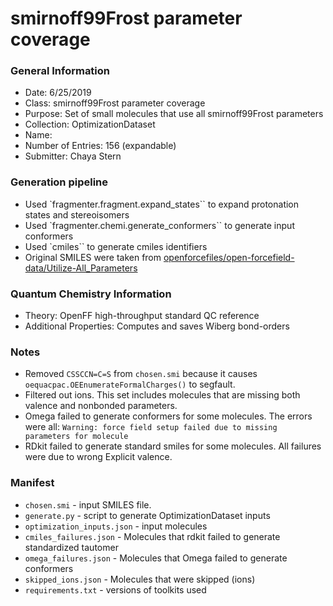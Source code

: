 # smirnoff99Frost parameter coverage

### General Information
 - Date: 6/25/2019
 - Class: smirnoff99Frost parameter coverage
 - Purpose: Set of small molecules that use all smirnoff99Frost parameters
 - Collection: OptimizationDataset
 - Name: 
 - Number of Entries: 156 (expandable)
 - Submitter: Chaya Stern

### Generation pipeline
 - Used `fragmenter.fragment.expand_states`` to expand protonation states and stereoisomers
 - Used `fragmenter.chemi.generate_conformers`` to generate input conformers
 - Used `cmiles`` to generate cmiles identifiers
 - Original SMILES were taken from [openforcefiles/open-forcefield-data/Utilize-All_Parameters](https://github.com/openforcefield/open-forcefield-data/tree/master/Utilize-All-Parameters/selected)

### Quantum Chemistry Information
 - Theory: OpenFF high-throughput standard QC reference
 - Additional Properties: Computes and saves Wiberg bond-orders
 
### Notes
 - Removed `CSSCCN=C=S` from `chosen.smi` because it causes `oequacpac.OEEnumerateFormalCharges()` 
   to segfault. 
 - Filtered out ions. This set includes molecules that are missing both valence and nonbonded parameters. 
 - Omega failed to generate conformers for some molecules. The errors were all: `Warning: force field setup failed due to missing parameters for molecule` 
 - RDkit failed to generate standard smiles for some molecules. All failures were due to wrong Explicit valence. 
  
### Manifest
 - `chosen.smi` - input SMILES file. 
 - `generate.py` - script to generate OptimizationDataset inputs
 - `optimization_inputs.json` - input molecules
 - `cmiles_failures.json` - Molecules that rdkit failed to generate standardized tautomer
 - `omega_failures.json` - Molecules that Omega failed to generate conformers
 - `skipped_ions.json` - Molecules that were skipped (ions)
 - `requirements.txt` - versions of toolkits used
 

